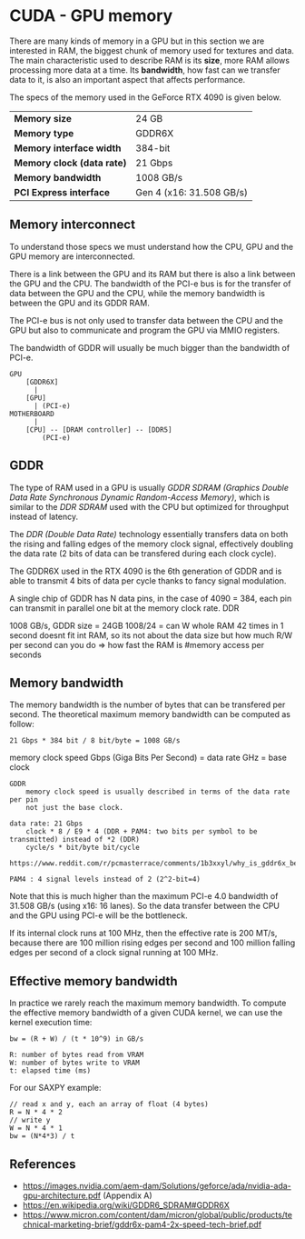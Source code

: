 # CUDA - GPU memory

There are many kinds of memory in a GPU but in this section we are interested in RAM, the biggest chunk of memory used for textures and data.
The main characteristic used to describe RAM is its **size**, more RAM allows processing more data at a time. Its **bandwidth**, how fast can we transfer data to it, is also an important aspect that affects performance.

The specs of the memory used in the GeForce RTX 4090 is given below.

|||
|----|-----|
| **Memory size** | 24 GB |
| **Memory type** | GDDR6X |
| **Memory interface width** | 384-bit |
| **Memory clock (data rate)** | 21 Gbps |
| **Memory bandwidth** | 1008 GB/s |
| **PCI Express interface** | Gen 4 (x16: 31.508 GB/s) |

## Memory interconnect
To understand those specs we must understand how the CPU, GPU and the GPU memory are interconnected.

There is a link between the GPU and its RAM but there is also a link between the GPU and the CPU.
The bandwidth of the PCI-e bus is for the transfer of data between the GPU and the CPU, while the memory bandwidth is between the GPU and its GDDR RAM.

The PCI-e bus is not only used to transfer data between the CPU and the GPU but also to communicate and program the GPU via MMIO registers.

The bandwidth of GDDR will usually be much bigger than the bandwidth of PCI-e.

```
GPU
    [GDDR6X]
      |
    [GPU]
      | (PCI-e)
MOTHERBOARD
      | 
    [CPU] -- [DRAM controller] -- [DDR5]
        (PCI-e)
```

## GDDR
The type of RAM used in a GPU is usually _GDDR SDRAM (Graphics Double Data Rate Synchronous Dynamic Random-Access Memory)_, which is similar to the _DDR SDRAM_ used with the CPU but optimized for throughput instead of latency.

The _DDR (Double Data Rate)_ technology essentially transfers data on both the rising and falling edges of the memory clock signal, effectively doubling the data rate (2 bits of data can be transfered during each clock cycle).

The GDDR6X used in the RTX 4090 is the 6th generation of GDDR and is able to transmit 4 bits of data per cycle thanks to fancy signal modulation.

A single chip of GDDR has N data pins, in the case of 4090 = 384, each pin can transmit in parallel one bit at the memory clock rate.
DDR

1008 GB/s, GDDR size = 24GB
1008/24 = can W whole RAM 42 times in 1 second
doesnt fit int RAM, so its not about the data size but how much R/W per second can you do => how fast the RAM is
#memory access per seconds

## Memory bandwidth
The memory bandwidth is the number of bytes that can be transfered per second.
The theoretical maximum memory bandwidth can be computed as follow:
```
21 Gbps * 384 bit / 8 bit/byte = 1008 GB/s
```

memory clock speed
    Gbps (Giga Bits Per Second) = data rate
    GHz = base clock
    
    GDDR
        memory clock speed is usually described in terms of the data rate per pin
        not just the base clock.
            
    data rate: 21 Gbps
        clock * 8 / E9 * 4 (DDR + PAM4: two bits per symbol to be transmitted) instead of *2 (DDR)
        cycle/s * bit/byte bit/cycle

    https://www.reddit.com/r/pcmasterrace/comments/1b3xxyl/why_is_gddr6x_better_then_gddr6_in_gaming/

    PAM4 : 4 signal levels instead of 2 (2^2-bit=4)

Note that this is much higher than the maximum PCI-e 4.0 bandwidth of 31.508 GB/s (using x16: 16 lanes).
So the data transfer between the CPU and the GPU using PCI-e will be the bottleneck.

If its internal clock runs at 100 MHz, then the effective rate is 200 MT/s, because there are 100 million rising edges per second and 100 million falling edges per second of a clock signal running at 100 MHz.

## Effective memory bandwidth
In practice we rarely reach the maximum memory bandwidth.
To compute the effective memory bandwidth of a given CUDA kernel, we can use the kernel execution time:
```
bw = (R + W) / (t * 10^9) in GB/s

R: number of bytes read from VRAM
W: number of bytes write to VRAM
t: elapsed time (ms)
```

For our SAXPY example:
```
// read x and y, each an array of float (4 bytes)
R = N * 4 * 2
// write y
W = N * 4 * 1
bw = (N*4*3) / t
```

## References
- <https://images.nvidia.com/aem-dam/Solutions/geforce/ada/nvidia-ada-gpu-architecture.pdf> (Appendix A)
- <https://en.wikipedia.org/wiki/GDDR6_SDRAM#GDDR6X>
- <https://www.micron.com/content/dam/micron/global/public/products/technical-marketing-brief/gddr6x-pam4-2x-speed-tech-brief.pdf>
